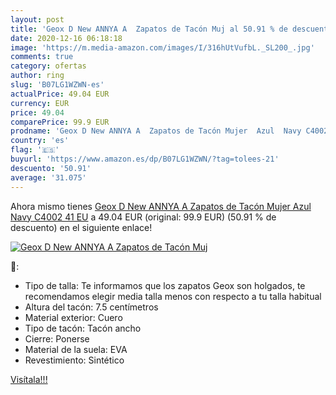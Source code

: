 ```yaml
---
layout: post
title: 'Geox D New ANNYA A  Zapatos de Tacón Muj al 50.91 % de descuento'
date: 2020-12-16 06:18:18
image: 'https://m.media-amazon.com/images/I/316hUtVufbL._SL200_.jpg'
comments: true
category: ofertas
author: ring
slug: 'B07LG1WZWN-es'
actualPrice: 49.04 EUR
currency: EUR
price: 49.04
comparePrice: 99.9 EUR
prodname: 'Geox D New ANNYA A  Zapatos de Tacón Mujer  Azul  Navy C4002   41 EU'
country: 'es'
flag: '🇪🇸'
buyurl: 'https://www.amazon.es/dp/B07LG1WZWN/?tag=tolees-21'
descuento: '50.91'
average: '31.075'
---
```


Ahora mismo tienes [Geox D New ANNYA A  Zapatos de Tacón Mujer  Azul  Navy C4002   41 EU](https://www.amazon.es/dp/B07LG1WZWN/?tag=tolees-21) a 49.04 EUR (original: 99.9 EUR) (50.91 %  de descuento) en el siguiente enlace!

[![Geox D New ANNYA A  Zapatos de Tacón Muj](https://m.media-amazon.com/images/I/316hUtVufbL._SL200_.jpg)](https://www.amazon.es/dp/B07LG1WZWN/?tag=tolees-21)

🔎:

- Tipo de talla: Te informamos que los zapatos Geox son holgados, te recomendamos elegir media talla menos con respecto a tu talla habitual
- Altura del tacón: 7.5 centímetros
- Material exterior: Cuero
- Tipo de tacón: Tacón ancho
- Cierre: Ponerse
- Material de la suela: EVA
- Revestimiento: Sintético

[Visítala!!!](https://www.amazon.es/dp/B07LG1WZWN/?tag=tolees-21)
